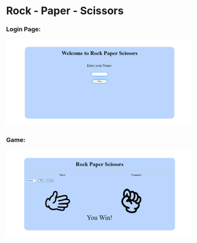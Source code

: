 # Rock - Paper - Scissors

### Login Page:
![](/images/page1.png)

### Game:
![](/images/page2.png)
